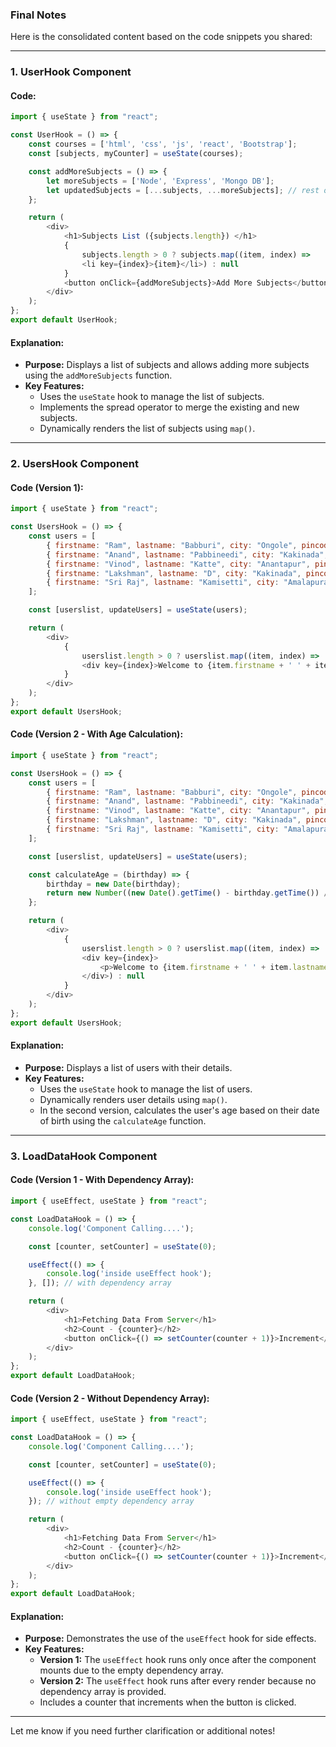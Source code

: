 
### Final Notes

Here is the consolidated content based on the code snippets you shared:

---

### **1. UserHook Component**

#### **Code:**
```javascript
import { useState } from "react";

const UserHook = () => {
    const courses = ['html', 'css', 'js', 'react', 'Bootstrap'];
    const [subjects, myCounter] = useState(courses);

    const addMoreSubjects = () => {
        let moreSubjects = ['Node', 'Express', 'Mongo DB'];
        let updatedSubjects = [...subjects, ...moreSubjects]; // rest or spread operator
    };

    return (
        <div>
            <h1>Subjects List ({subjects.length}) </h1>
            {
                subjects.length > 0 ? subjects.map((item, index) =>
                <li key={index}>{item}</li>) : null
            }
            <button onClick={addMoreSubjects}>Add More Subjects</button>
        </div>
    );
};
export default UserHook;
```

#### **Explanation:**
- **Purpose:** Displays a list of subjects and allows adding more subjects using the `addMoreSubjects` function.
- **Key Features:**
  - Uses the `useState` hook to manage the list of subjects.
  - Implements the spread operator to merge the existing and new subjects.
  - Dynamically renders the list of subjects using `map()`.

---

### **2. UsersHook Component**

#### **Code (Version 1):**
```javascript
import { useState } from "react";

const UsersHook = () => {
    const users = [
        { firstname: "Ram", lastname: "Babburi", city: "Ongole", pincode: 500032, dob: "07-25-1987" },
        { firstname: "Anand", lastname: "Pabbineedi", city: "Kakinada", pincode: 533001, dob: "04-16-2008" },
        { firstname: "Vinod", lastname: "Katte", city: "Anantapur", pincode: 515671, dob: "06-25-2002" },
        { firstname: "Lakshman", lastname: "D", city: "Kakinada", pincode: 533006, dob: "02-16-1998" },
        { firstname: "Sri Raj", lastname: "Kamisetti", city: "Amalapuram", pincode: 500032, dob: "09-09-1987" }
    ];

    const [userslist, updateUsers] = useState(users);

    return (
        <div>
            {
                userslist.length > 0 ? userslist.map((item, index) =>
                <div key={index}>Welcome to {item.firstname + ' ' + item.lastname}</div>) : null
            }
        </div>
    );
};
export default UsersHook;
```

#### **Code (Version 2 - With Age Calculation):**
```javascript
import { useState } from "react";

const UsersHook = () => {
    const users = [
        { firstname: "Ram", lastname: "Babburi", city: "Ongole", pincode: 500032, dob: "07-25-1987" },
        { firstname: "Anand", lastname: "Pabbineedi", city: "Kakinada", pincode: 533001, dob: "04-16-2008" },
        { firstname: "Vinod", lastname: "Katte", city: "Anantapur", pincode: 515671, dob: "06-25-2002" },
        { firstname: "Lakshman", lastname: "D", city: "Kakinada", pincode: 533006, dob: "02-16-1998" },
        { firstname: "Sri Raj", lastname: "Kamisetti", city: "Amalapuram", pincode: 500032, dob: "09-09-1987" }
    ];

    const [userslist, updateUsers] = useState(users);

    const calculateAge = (birthday) => {
        birthday = new Date(birthday);
        return new Number((new Date().getTime() - birthday.getTime()) / 31536000000).toFixed(0);
    };

    return (
        <div>
            {
                userslist.length > 0 ? userslist.map((item, index) =>
                <div key={index}>
                    <p>Welcome to {item.firstname + ' ' + item.lastname} from {item.city} aged about {calculateAge(item.dob)} years</p>
                </div>) : null
            }
        </div>
    );
};
export default UsersHook;
```

#### **Explanation:**
- **Purpose:** Displays a list of users with their details.
- **Key Features:**
  - Uses the `useState` hook to manage the list of users.
  - Dynamically renders user details using `map()`.
  - In the second version, calculates the user's age based on their date of birth using the `calculateAge` function.

---

### **3. LoadDataHook Component**

#### **Code (Version 1 - With Dependency Array):**
```javascript
import { useEffect, useState } from "react";

const LoadDataHook = () => {
    console.log('Component Calling....');

    const [counter, setCounter] = useState(0);

    useEffect(() => {
        console.log('inside useEffect hook');
    }, []); // with dependency array

    return (
        <div>
            <h1>Fetching Data From Server</h1>
            <h2>Count - {counter}</h2>
            <button onClick={() => setCounter(counter + 1)}>Increment</button>
        </div>
    );
};
export default LoadDataHook;
```

#### **Code (Version 2 - Without Dependency Array):**
```javascript
import { useEffect, useState } from "react";

const LoadDataHook = () => {
    console.log('Component Calling....');

    const [counter, setCounter] = useState(0);

    useEffect(() => {
        console.log('inside useEffect hook');
    }); // without empty dependency array

    return (
        <div>
            <h1>Fetching Data From Server</h1>
            <h2>Count - {counter}</h2>
            <button onClick={() => setCounter(counter + 1)}>Increment</button>
        </div>
    );
};
export default LoadDataHook;
```

#### **Explanation:**
- **Purpose:** Demonstrates the use of the `useEffect` hook for side effects.
- **Key Features:**
  - **Version 1:** The `useEffect` hook runs only once after the component mounts due to the empty dependency array.
  - **Version 2:** The `useEffect` hook runs after every render because no dependency array is provided.
  - Includes a counter that increments when the button is clicked.

---

Let me know if you need further clarification or additional notes!